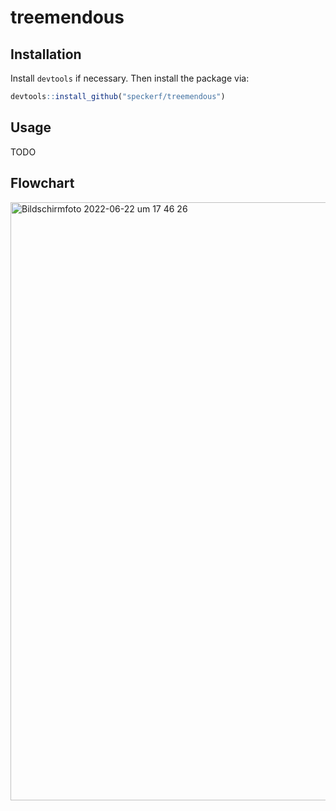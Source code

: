 # treemendous

## Installation

Install `devtools` if necessary. Then install the package via:
```r 
devtools::install_github("speckerf/treemendous")
```

## Usage
TODO

## Flowchart

<img width="957" alt="Bildschirmfoto 2022-06-22 um 17 46 26" src="https://user-images.githubusercontent.com/71322309/175075269-7b0d0104-175b-45b4-86f4-007c350dabe5.png">
